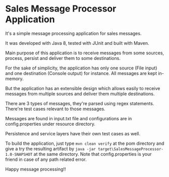 # Sales Message Processor Application

It's a simple message processing application for sales messages.

It was developed with Java 8, tested with JUnit and built with Maven.

Main purpose of this application is to receive messages from some sources, process, persist and deliver them to some destinations.

For the sake of simplicity, the application has only one source (File input) and one destination (Console output) for instance. All messages are kept in-memory.

But the application has an extensible design which allows easily to receive messages from multiple sources and deliver them multiple destinations.  

There are 3 types of messages, they're parsed using regex statements. There're test cases relevant to those messages.

Messages are found in input.txt file and configurations are in config.properties under resource directory.

Persistence and service layers have their own test cases as well.

To build the application, just type `mvn clean verify` at the pom directory and give a try the resulting artifact by `java -jar target\SalesMessageProcessor-1.0-SNAPSHOT` at the same directory.
Note that config.properties is your friend in case of any path related error.  

Happy message processing!!
